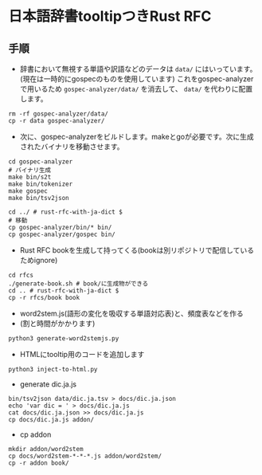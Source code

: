 # 日本語辞書tooltipつきRust RFC


## 手順
- 辞書において無視する単語や訳語などのデータは `data/` にはいっています。(現在は一時的にgospecのものを使用しています) これをgospec-analyzerで用いるため `gospec-analyzer/data/` を消去して、 `data/` を代わりに配置します。

```shell
rm -rf gospec-analyzer/data/
cp -r data gospec-analyzer/
```

- 次に、gospec-analyzerをビルドします。makeとgoが必要です。次に生成されたバイナリを移動させます。

```shell
cd gospec-analyzer
# バイナリ生成
make bin/s2t
make bin/tokenizer
make gospec
make bin/tsv2json

cd ../ # rust-rfc-with-ja-dict $
# 移動
cp gospec-analyzer/bin/* bin/
cp gospec-analyzer/gospec bin/
```

- Rust RFC bookを生成して持ってくる(bookは別リポジトリで配信しているためignore)

```shell
cd rfcs
./generate-book.sh # book/に生成物ができる
cd .. # rust-rfc-with-ja-dict $
cp -r rfcs/book book
```

- word2stem.js(語形の変化を吸収する単語対応表)と、頻度表などを作る
- (割と時間がかかります)

```shell
python3 generate-word2stemjs.py
```

- HTMLにtooltip用のコードを追加します

```shell
python3 inject-to-html.py 
```

- generate dic.ja.js

```shell
bin/tsv2json data/dic.ja.tsv > docs/dic.ja.json
echo 'var dic = ' > docs/dic.ja.js
cat docs/dic.ja.json >> docs/dic.ja.js
cp docs/dic.ja.js addon/
```

- cp addon

```shell
mkdir addon/word2stem
cp docs/word2stem-*-*-*.js addon/word2stem/
cp -r addon book/
```